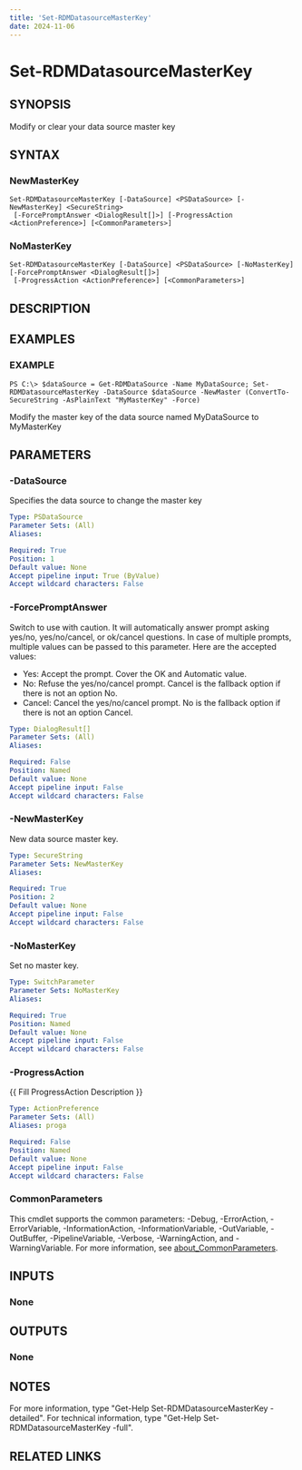 ```yaml
---
title: 'Set-RDMDatasourceMasterKey'
date: 2024-11-06
---
```



# Set-RDMDatasourceMasterKey

## SYNOPSIS
Modify or clear your data source master key

## SYNTAX

### NewMasterKey
```
Set-RDMDatasourceMasterKey [-DataSource] <PSDataSource> [-NewMasterKey] <SecureString>
 [-ForcePromptAnswer <DialogResult[]>] [-ProgressAction <ActionPreference>] [<CommonParameters>]
```

### NoMasterKey
```
Set-RDMDatasourceMasterKey [-DataSource] <PSDataSource> [-NoMasterKey] [-ForcePromptAnswer <DialogResult[]>]
 [-ProgressAction <ActionPreference>] [<CommonParameters>]
```

## DESCRIPTION
## EXAMPLES

### EXAMPLE
```
PS C:\> $dataSource = Get-RDMDataSource -Name MyDataSource; Set-RDMDatasourceMasterKey -DataSource $dataSource -NewMaster (ConvertTo-SecureString -AsPlainText "MyMasterKey" -Force)
```

Modify the master key of the data source named MyDataSource to MyMasterKey

## PARAMETERS

### -DataSource
Specifies the data source to change the master key

```yaml
Type: PSDataSource
Parameter Sets: (All)
Aliases:

Required: True
Position: 1
Default value: None
Accept pipeline input: True (ByValue)
Accept wildcard characters: False
```

### -ForcePromptAnswer
Switch to use with caution.
It will automatically answer prompt asking yes/no, yes/no/cancel, or ok/cancel questions.
In case of multiple prompts, multiple values can be passed to this parameter.
Here are the accepted values:
- Yes: Accept the prompt.
Cover the OK and Automatic value.
- No: Refuse the yes/no/cancel prompt.
Cancel is the fallback option if there is not an option No.
- Cancel: Cancel the yes/no/cancel prompt.
No is the fallback option if there is not an option Cancel.

```yaml
Type: DialogResult[]
Parameter Sets: (All)
Aliases:

Required: False
Position: Named
Default value: None
Accept pipeline input: False
Accept wildcard characters: False
```

### -NewMasterKey
New data source master key.

```yaml
Type: SecureString
Parameter Sets: NewMasterKey
Aliases:

Required: True
Position: 2
Default value: None
Accept pipeline input: False
Accept wildcard characters: False
```

### -NoMasterKey
Set no master key.

```yaml
Type: SwitchParameter
Parameter Sets: NoMasterKey
Aliases:

Required: True
Position: Named
Default value: None
Accept pipeline input: False
Accept wildcard characters: False
```

### -ProgressAction
{{ Fill ProgressAction Description }}

```yaml
Type: ActionPreference
Parameter Sets: (All)
Aliases: proga

Required: False
Position: Named
Default value: None
Accept pipeline input: False
Accept wildcard characters: False
```

### CommonParameters
This cmdlet supports the common parameters: -Debug, -ErrorAction, -ErrorVariable, -InformationAction, -InformationVariable, -OutVariable, -OutBuffer, -PipelineVariable, -Verbose, -WarningAction, and -WarningVariable. For more information, see [about_CommonParameters](http://go.microsoft.com/fwlink/?LinkID=113216).

## INPUTS

### None
## OUTPUTS

### None
## NOTES
For more information, type "Get-Help Set-RDMDatasourceMasterKey -detailed".
For technical information, type "Get-Help Set-RDMDatasourceMasterKey -full".

## RELATED LINKS
